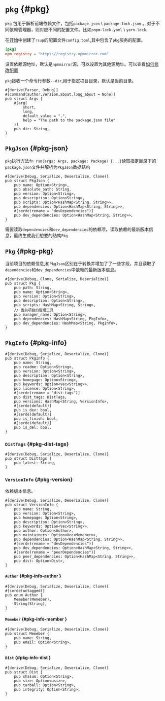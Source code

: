 
# `pkg` {#pkg}

`pkg` 包用于解析前端依赖文件，包括`package.json` \ `package-lock.json` 。对于不同依赖管理器，则对应不同的配置文件。比如`pnpm-lock.yaml` \ `yarn.lock`.

在[开始](/guide/installer/macos)中创建了`rsup`的配置文件`config.toml`,其中包含了`pkg`服务的配置。

```toml
[pkg]
npm_registry = "https://registry.npmmirror.com"
```

设置依赖源地址，默认是`npmmirror`源，可以设置为其他源地址。可以查看[如何修改配置](/guide/start/command)

`pkg`接收一个命令行参数`--dir`,用于指定项目目录，默认是当前目录。

```rs:line-numbers
#[derive(Parser, Debug)]
#[command(author,version,about,long_about = None)]
pub struct Args {
    #[arg(
        short,
        long,
        default_value = ".",
        help = "The path to the package.json file"
    )]
    pub dir: String,
}
```

## `PkgJson` {#pkg-json}

`pkg`执行方法`fn run(args: Args, package: Package) {...}`读取指定目录下的`package.json`文件并解析为`PkgJson`数据结构

```rs:line-numbers
#[derive(Debug, Serialize, Deserialize, Clone)]
pub struct PkgJson {
    pub name: Option<String>,
    pub absolute_path: String,
    pub version: Option<String>,
    pub description: Option<String>,
    pub scripts: Option<HashMap<String, String>>,
    pub dependencies: Option<HashMap<String, String>>,
    #[serde(rename = "devDependencies")]
    pub dev_dependencies: Option<HashMap<String, String>>,
}
```

需要读取`dependencies`和`dev_dependencies`的依赖项，读取依赖的最新版本信息，最终生成我们想要的结构`Pkg`

## `Pkg` {#pkg-pkg}

当前项目的依赖信息,和`PkgJson`区别在于转换并增加了了一些字段，并且读取了`dependencies`和`dev_dependencies`中依赖的最新版本信息。

```rs:line-numbers
#[derive(Debug, Clone, Serialize, Deserialize)]
pub struct Pkg {
    pub path: String,
    pub name: Option<String>,
    pub version: Option<String>,
    pub description: Option<String>,
    pub scripts: HashMap<String, String>,
    // 当前项目的管理工具
    pub manager_name: Option<String>,
    pub dependencies: HashMap<String, PkgInfo>,
    pub dev_dependencies: HashMap<String, PkgInfo>,
}
```

## `PkgInfo` {#pkg-info}

```rs:line-numbers
#[derive(Debug, Serialize, Deserialize, Clone)]
pub struct PkgInfo {
    pub name: String,
    pub readme: Option<String>,
    pub version: Option<String>,
    pub description: Option<String>,
    pub homepage: Option<String>,
    pub keywords: Option<Vec<String>>,
    pub license: Option<String>,
    #[serde(rename = "dist-tags")]
    pub dist_tags: DistTags,
    pub versions: HashMap<String, VersionInfo>,
    #[serde(default)]
    pub is_dev: bool,
    #[serde(default)]
    pub is_finish: bool,
    #[serde(default)]
    pub is_del: bool,
}
```

### `DistTags` {#pkg-dist-tags}

```rs:line-numbers
#[derive(Debug, Serialize, Deserialize, Clone)]
pub struct DistTags {
    pub latest: String,
}
```

### `VersionInfo` {#pkg-version}

依赖版本信息。

```rs:line-numbers
#[derive(Debug, Serialize, Deserialize, Clone)]
pub struct VersionInfo {
    pub name: String,
    pub version: Option<String>,
    pub homepage: Option<String>,
    pub description: Option<String>,
    pub keywords: Option<Vec<String>>,
    pub author: Option<Author>,
    pub maintainers: Option<Vec<Memeber>>,
    pub dependencies: Option<HashMap<String, String>>,
    #[serde(rename = "devDependencies")]
    pub dev_dependencies: Option<HashMap<String, String>>,
    #[serde(rename = "peerDependencies")]
    pub peer_dependencies: Option<HashMap<String, String>>,
    pub dist: Option<Dist>,
}
```

#### `Author` {#pkg-info-author  }

```rs:line-numbers
#[derive(Debug, Serialize, Deserialize, Clone)]
#[serde(untagged)]
pub enum Author {
    Memeber(Memeber),
    String(String),
}
```

#### `Memeber` {#pkg-info-member  }

```rs:line-numbers
#[derive(Debug, Serialize, Deserialize, Clone)]
pub struct Memeber {
    pub name: String,
    pub email: Option<String>,
}
```

#### `Dist` {#pkg-info-dist  }

```rs:line-numbers
#[derive(Debug, Serialize, Deserialize, Clone)]
pub struct Dist {
    pub shasum: Option<String>,
    pub size: Option<usize>,
    pub tarball: Option<String>,
    pub integrity: Option<String>,
}
```
